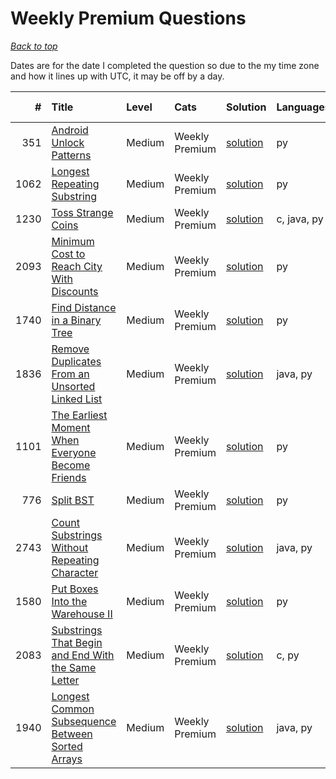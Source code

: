 # Weekly Premium Questions

*[Back to top](<../README.md>)*

Dates are for the date I completed the question so due to the my time zone and how it lines up with UTC, it may be off by a day.

|    # | Title                                                                                                                                    | Level   | Cats           | Solution                                                                   | Languages   | Date Complete   |
|-----:|:-----------------------------------------------------------------------------------------------------------------------------------------|:--------|:---------------|:---------------------------------------------------------------------------|:------------|:----------------|
|  351 | [Android Unlock Patterns](<https://leetcode.com/problems/android-unlock-patterns>)                                                       | Medium  | Weekly Premium | [solution](<_351. Android Unlock Patterns.md>)                             | py          | Aug 08, 2024    |
| 1062 | [Longest Repeating Substring](<https://leetcode.com/problems/longest-repeating-substring>)                                               | Medium  | Weekly Premium | [solution](<_1062. Longest Repeating Substring.md>)                        | py          | Aug 01, 2024    |
| 1230 | [Toss Strange Coins](<https://leetcode.com/problems/toss-strange-coins>)                                                                 | Medium  | Weekly Premium | [solution](<_1230. Toss Strange Coins.md>)                                 | c, java, py | Jul 29, 2024    |
| 2093 | [Minimum Cost to Reach City With Discounts](<https://leetcode.com/problems/minimum-cost-to-reach-city-with-discounts>)                   | Medium  | Weekly Premium | [solution](<_2093. Minimum Cost to Reach City With Discounts.md>)          | py          | Jul 22, 2024    |
| 1740 | [Find Distance in a Binary Tree](<https://leetcode.com/problems/find-distance-in-a-binary-tree>)                                         | Medium  | Weekly Premium | [solution](<_1740. Find Distance in a Binary Tree.md>)                     | py          | Jul 15, 2024    |
| 1836 | [Remove Duplicates From an Unsorted Linked List](<https://leetcode.com/problems/remove-duplicates-from-an-unsorted-linked-list>)         | Medium  | Weekly Premium | [solution](<_1836. Remove Duplicates From an Unsorted Linked List.md>)     | java, py    | Jul 08, 2024    |
| 1101 | [The Earliest Moment When Everyone Become Friends](<https://leetcode.com/problems/the-earliest-moment-when-everyone-become-friends>)     | Medium  | Weekly Premium | [solution](<_1101. The Earliest Moment When Everyone Become Friends.md>)   | py          | Jul 01, 2024    |
|  776 | [Split BST](<https://leetcode.com/problems/split-bst>)                                                                                   | Medium  | Weekly Premium | [solution](<_776. Split BST.md>)                                           | py          | Jun 29, 2024    |
| 2743 | [Count Substrings Without Repeating Character](<https://leetcode.com/problems/count-substrings-without-repeating-character>)             | Medium  | Weekly Premium | [solution](<_2743. Count Substrings Without Repeating Character.md>)       | java, py    | Jun 22, 2024    |
| 1580 | [Put Boxes Into the Warehouse II](<https://leetcode.com/problems/put-boxes-into-the-warehouse-ii>)                                       | Medium  | Weekly Premium | [solution](<_1580. Put Boxes Into the Warehouse II.md>)                    | py          | Jun 15, 2024    |
| 2083 | [Substrings That Begin and End With the Same Letter](<https://leetcode.com/problems/substrings-that-begin-and-end-with-the-same-letter>) | Medium  | Weekly Premium | [solution](<_2083. Substrings That Begin and End With the Same Letter.md>) | c, py       | Jun 08, 2024    |
| 1940 | [Longest Common Subsequence Between Sorted Arrays](<https://leetcode.com/problems/longest-common-subsequence-between-sorted-arrays>)     | Medium  | Weekly Premium | [solution](<_1940. Longest Common Subsequence Between Sorted Arrays.md>)   | java, py    | Jun 01, 2024    |